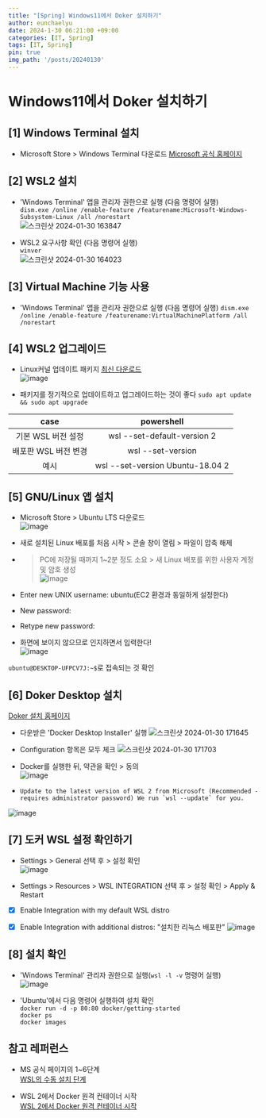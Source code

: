 ```yaml
---
title: "[Spring] Windows11에서 Doker 설치하기"
author: eunchaelyu
date: 2024-1-30 06:21:00 +09:00
categories: [IT, Spring]
tags: [IT, Spring]
pin: true
img_path: '/posts/20240130'
---
```


# Windows11에서 Doker 설치하기    

## [1] Windows Terminal 설치    
  - Microsoft Store > Windows Terminal 다운로드
[Microsoft 공식 홈페이지](https://www.microsoft.com/ko-kr/p/windows-terminal/9n0dx20hk701?rtc=1&activetab=pivot:overviewtab)    

## [2] WSL2 설치    
  - 'Windows Terminal' 앱을 관리자 권한으로 실행 (다음 명령어 실행)     
``dism.exe /online /enable-feature /featurename:Microsoft-Windows-Subsystem-Linux /all /norestart``    
![스크린샷 2024-01-30 163847](https://github.com/eunchaelyu/eunchaelyu.github.io/assets/119996957/a51f45ef-fdc6-49c8-9a70-03a69fcd862c)        

  - WSL2 요구사항 확인 (다음 명령어 실행)   
``winver``    
![스크린샷 2024-01-30 164023](https://github.com/eunchaelyu/eunchaelyu.github.io/assets/119996957/8b4f585e-6bc4-45cc-bebd-225b0a0e7f28)    


## [3] Virtual Machine 기능 사용      
  - 'Windows Terminal' 앱을 관리자 권한으로 실행 (다음 명령어 실행)
``dism.exe /online /enable-feature /featurename:VirtualMachinePlatform /all /norestart``

## [4] WSL2 업그레이드
  - Linux커널 업데이트 패키지 [최신 다운로드](https://wslstorestorage.blob.core.windows.net/wslblob/wsl_update_x64.msi)        
![image](https://github.com/eunchaelyu/eunchaelyu.github.io/assets/119996957/fd73fe8a-4781-4b3c-9397-3c49157884e9)    

  - 패키지를 정기적으로 업데이트하고 업그레이드하는 것이 좋다 
``sudo apt update && sudo apt upgrade``
    
|case|powershell|
|:---:|:---:|    
|기본 WSL 버전 설정| wsl --set-default-version 2|    
|배포판 WSL 버전 변경| wsl --set-version <distribution name> <versionNumber>|    
|예시| wsl --set-version Ubuntu-18.04 2|    


## [5] GNU/Linux 앱 설치    
  - Microsoft Store > Ubuntu LTS 다운로드    
![image](https://github.com/eunchaelyu/eunchaelyu.github.io/assets/119996957/81def0c0-a542-40f9-8f1a-e55623649fa2)


  - 새로 설치된 Linux 배포를 처음 시작 > 콘솔 창이 열림 > 파일이 압축 해제    
  - > PC에 저장될 때까지 1~2분 정도 소요 > 새 Linux 배포를 위한 사용자 계정 및 암호 생성        
![image](https://github.com/eunchaelyu/eunchaelyu.github.io/assets/119996957/9c869579-18c7-4613-9ecf-14860a06c124)    

  - Enter new UNIX username: ubuntu(EC2 환경과 동일하게 설정한다)    
  - New password:    
  - Retype new password:    
  - 화면에 보이지 않으므로 인지하면서 입력한다!    
![image](https://github.com/eunchaelyu/eunchaelyu.github.io/assets/119996957/7c101ed4-fe40-4028-b4d1-2c742865e6c3)    

  ``ubuntu@DESKTOP-UFPCV7J:~$``로 접속되는 것 확인    



## [6] Doker Desktop 설치      
[Doker 설치 홈페이지](https://www.docker.com/)     
  - 다운받은 'Docker Desktop Installer' 실행 
![스크린샷 2024-01-30 171645](https://github.com/eunchaelyu/eunchaelyu.github.io/assets/119996957/4074f3f7-a50f-4f1c-9c2f-29703d756c1c)    
  - Configuration 항목은 모두 체크 
![스크린샷 2024-01-30 171703](https://github.com/eunchaelyu/eunchaelyu.github.io/assets/119996957/173a3fe3-e80f-443a-a73f-aafaead41a45)

  - Docker를 실행한 뒤, 약관을 확인 > 동의      
![image](https://github.com/eunchaelyu/eunchaelyu.github.io/assets/119996957/3f65cf29-e6db-49da-bfa5-c775bddff89c)    

  - ``Update to the latest version of WSL 2 from Microsoft (Recommended - requires administrator password)
    We run `wsl --update` for you.``

![image](https://github.com/eunchaelyu/eunchaelyu.github.io/assets/119996957/f0f449dd-6060-40d2-a286-c921d5aad9f2)

## [7] 도커 WSL 설정 확인하기    
  - Settings > General 선택 후 > 설정 확인    
![image](https://github.com/eunchaelyu/eunchaelyu.github.io/assets/119996957/4dae5541-bc44-4835-8b8f-2dad2bd622dc)

  - Settings > Resources > WSL INTEGRATION 선택 후 > 설정 확인 > Apply & Restart
  - [x] Enable Integration with my default WSL distro
  - [x] Enable Integration with additional distros: "설치한 리눅스 배포판"
![image](https://github.com/eunchaelyu/eunchaelyu.github.io/assets/119996957/92000993-fdc4-4dc9-98c1-bbec9d52e4e5)


## [8] 설치 확인    
  - 'Windows Terminal' 관리자 권한으로 실행(``wsl -l -v`` 명령어 실행)    
![image](https://github.com/eunchaelyu/eunchaelyu.github.io/assets/119996957/cd6bfa9b-1935-4b04-b981-057dd1f1b251)

  - 'Ubuntu'에서 다음 명령어 실행하여 설치 확인    
  ``docker run -d -p 80:80 docker/getting-started``    
  ``docker ps``    
  ``docker images``    



## 참고 레퍼런스   
  - MS 공식 페이지의 1~6단계        
[WSL의 수동 설치 단계](https://learn.microsoft.com/ko-kr/windows/wsl/install-manual#step-4---download-the-linux-kernel-update-package)    

  - WSL 2에서 Docker 원격 컨테이너 시작    
[WSL 2에서 Docker 원격 컨테이너 시작](https://learn.microsoft.com/ko-kr/windows/wsl/tutorials/wsl-containers)    
